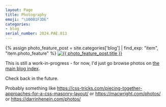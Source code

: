 ```yaml
---
layout: Page
title: Photography
emoji: "\U0001F3DE️"
categories:
- blog
serial_number: 2024.PAE.013
---
```

{% assign photo_feature_post = site.categories['blog'] | find_exp: "item", "item.photo_feature" %}
<a href="{{ photo_feature_post.url }}">
    <img src="{{ photo_feature_post.photo_feature }}" alt="{{ photo_feature_post.title }}" class="no-lightbox"/>
</a>

This is still a work-in-progress - for now, I'd just go browse photos on [the main blog index](/blog).

Check back in the future.

Probably something like https://css-tricks.com/piecing-together-approaches-for-a-css-masonry-layout/ or https://macwright.com/photos/ or https://darrinhenein.com/photos/
